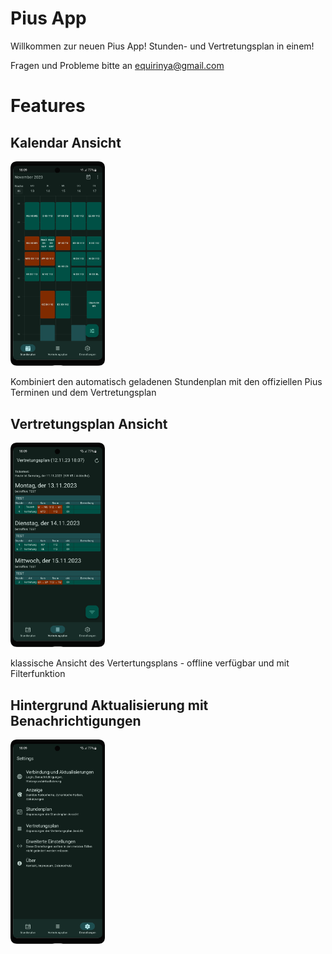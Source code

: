 # Pius App
Willkommen zur neuen Pius App! Stunden- und Vertretungsplan in einem!

Fragen und Probleme bitte an <a href="mailto:equirinya@gmail.com">equirinya@gmail.com</a>
# Features

## Kalendar Ansicht

<img alt="Screenshot of Calendar View" src="https://github.com/Equirinya/Pius-App-Rework/blob/master/screenshots/Screenshot_Kalendar_framed.png?raw=true" width="30%">

Kombiniert den automatisch geladenen Stundenplan mit den offiziellen Pius Terminen und dem Vertretungsplan

## Vertretungsplan Ansicht

<img alt="Screenshot of Vertretungsplan View" src="https://github.com/Equirinya/Pius-App-Rework/blob/master/screenshots/Screenshot_Vertretung_framed.png?raw=true" width="30%">

klassische Ansicht des Vertertungsplans - offline verfügbar und mit Filterfunktion

## Hintergrund Aktualisierung mit Benachrichtigungen

<img alt="Screenshot of Vertretungsplan View" src="https://github.com/Equirinya/Pius-App-Rework/blob/master/screenshots/Screenshot_Einstellungen_framed.png?raw=true" width="30%">
